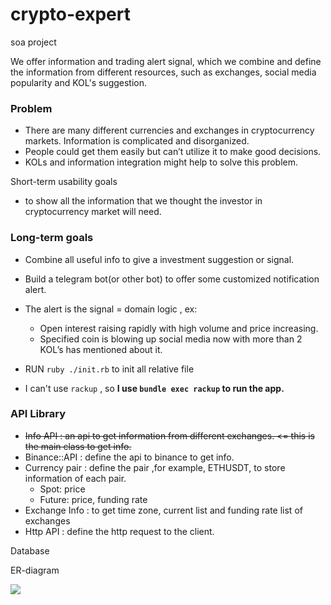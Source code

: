 # crypto-expert

soa project

We offer information and trading alert signal, which we combine and define the information from different resources, such as exchanges, social media popularity  and KOL's suggestion.

### Problem
- There are many different currencies and exchanges in cryptocurrency markets. Information is complicated and disorganized. 
- People could get them easily but can’t utilize it to make good decisions. 
- KOLs and information integration might help to solve this problem. 

Short-term usability goals

- to show all the information that we thought the investor in cryptocurrency market will need.

### Long-term goals

- Combine all useful info to give a investment suggestion or signal.
- Build a telegram bot(or other bot) to offer some customized notification alert.
- The alert is the signal = domain logic , ex:
  - Open interest raising rapidly with high volume and price increasing.
  - Specified coin is blowing up social media now with more than 2 KOL’s has mentioned about it.


- RUN `ruby ./init.rb` to init all relative file
- I can't use `rackup` , so **I use `bundle exec rackup` to run the app.**


### API Library

- ~~Info API : an api to get information from different exchanges. <= this is the main class to get info.~~
- Binance::API : define the api to binance to get info.
- Currency pair : define the pair ,for example, ETHUSDT, to store information of each pair.
  - Spot: price
  - Future: price, funding rate
- Exchange Info : to get time zone, current list and funding rate list of exchanges
- Http API : define the http request to the client.

Database

ER-diagram

![](https://i.imgur.com/4vW3rvC.png)